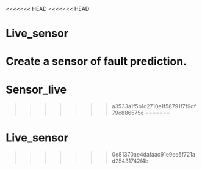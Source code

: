 <<<<<<< HEAD
<<<<<<< HEAD
# Live_sensor
Create a sensor of fault prediction.
=======
# Sensor_live
>>>>>>> a3533a1f5b1c2710e1f58791f7f9df79c886575c
=======
# Live_sensor
>>>>>>> 0e81370ae4dafaac91e9ee5f721ad25431742f4b
